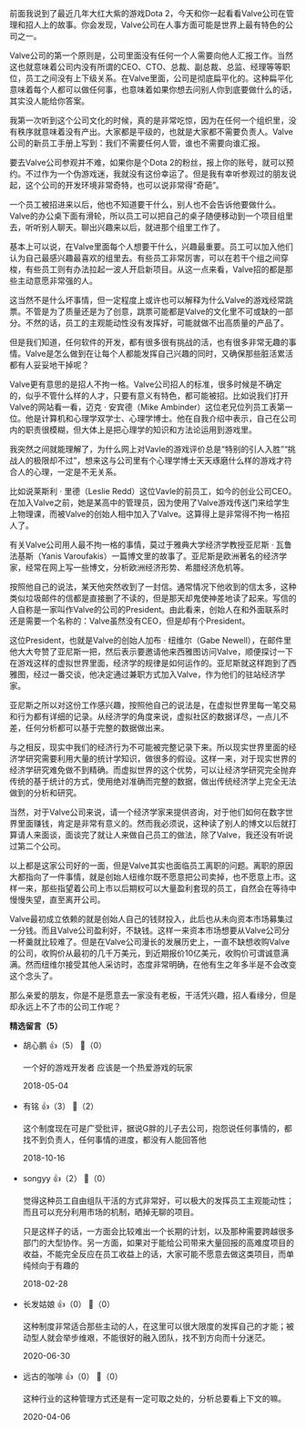 前面我说到了最近几年大红大紫的游戏Dota 2，今天和你一起看看Valve公司在管理和招人上的故事。你会发现，Valve公司在人事方面可能是世界上最有特色的公司之一。

Valve公司的第一个原则是，公司里面没有任何一个人需要向他人汇报工作。当然这也就意味着公司内没有所谓的CEO、CTO、总裁、副总裁、总监、经理等等职位，员工之间没有上下级关系。在Valve里面，公司是彻底扁平化的。这种扁平化意味着每个人都可以做任何事，也意味着如果你想去问别人你到底要做什么的话，其实没人能给你答案。

我第一次听到这个公司文化的时候，真的是非常吃惊，因为在任何一个组织里，没有秩序就意味着没有产出。大家都是平级的，也就是大家都不需要负责人。Valve公司的新员工手册上写到：我们不需要任何人管，谁也不需要向谁汇报。

要去Valve公司参观并不难，如果你是个Dota 2的粉丝，报上你的账号，就可以预约。不过作为一个伪游戏迷，我就没有这份幸运了。但是我有幸听参观过的朋友说起，这个公司的开发环境非常奇特，也可以说非常得“奇葩”。

一个员工被招进来以后，他也不知道要干什么，别人也不会告诉他要做什么。Valve的办公桌下面有滑轮，所以员工可以把自己的桌子随便移动到一个项目组里去，听听别人聊天。聊出兴趣来以后，就进那个组里工作了。

基本上可以说，在Valve里面每个人想要干什么，兴趣最重要。员工可以加入他们认为自己最感兴趣最喜欢的组里去。有些员工非常厉害，可以在若干个组之间穿梭，有些员工则有办法拉起一波人开启新项目。从这一点来看，Valve招的都是那些主动意愿非常强的人。

这当然不是什么坏事情，但一定程度上或许也可以解释为什么Valve的游戏经常跳票。不管是为了质量还是为了创意，跳票可能都是Valve的文化里不可或缺的一部分。不然的话，员工的主观能动性没有发挥好，可能就做不出高质量的产品了。

但是我们知道，任何软件的开发，都有很多很有挑战的活，也有很多非常无趣的事情。Valve是怎么做到在让每个人都能发挥自己兴趣的同时，又确保那些脏活累活都有人妥妥地干掉呢？

Valve更有意思的是招人不拘一格。Valve公司招人的标准，很多时候是不确定的，似乎不管什么样的人才，只要有意义有特色，都可能被招。比如说我们打开Valve的网站看一看，迈克 · 安宾德（Mike Ambinder）这位老兄位列员工表第一位。他是计算机和心理学双学士、心理学博士。他在自我介绍中表示，自己在公司内的职责很模糊，但大体上是把心理学的知识和方法论运用到游戏里。

我突然之间就能理解了，为什么网上对Vavle的游戏评价总是“特别的引人入胜”“挑战人的极限却不过”，想来这与公司里有个心理学博士天天琢磨什么样的游戏才符合人的心理，一定是不无关系。

比如说莱斯利 · 里德（Leslie Redd）这位Vavle的前员工，如今的创业公司CEO。在加入Valve之前，她是某高中的管理员，因为使用了Valve游戏传送门来给学生上物理课，而被Valve的创始人相中加入了Valve。这算得上是非常得不拘一格招人了。

有关Valve公司用人最不拘一格的事情，莫过于雅典大学经济学教授亚尼斯 · 瓦鲁法基斯（Yanis Varoufakis）一篇博文里的故事了。亚尼斯是欧洲著名的经济学家，经常在网上写一些博文，分析欧洲经济形势、希腊经济危机等。

按照他自己的说法，某天他突然收到了一封信。通常情况下他收到的信太多，这种类似垃圾邮件的信都是直接删了不读的，但是那天却鬼使神差地读了起来。写信的人自称是一家叫作Valve的公司的President。由此看来，创始人在和外面联系时还是需要一个名称的：Valve虽然没有CEO，但是却有个President。

这位President，也就是Valve的创始人加布 · 纽维尔（Gabe Newell），在邮件里他大大夸赞了亚尼斯一把，然后表示要邀请他来西雅图访问Valve，顺便探讨一下在游戏这样的虚拟世界里面，经济学的规律是如何运作的。亚尼斯就这样跑到了西雅图，经过一番交谈，他决定通过兼职方式加入Valve，作为他们的驻站经济学家。

亚尼斯之所以对这份工作感兴趣，按照他自己的说法是，在虚拟世界里每一笔交易和行为都有详细的记录。从经济学的角度来说，虚拟社区的数据详尽，一点儿不差，任何分析都可以基于完整的数据做出来。

与之相反，现实中我们的经济行为不可能被完整记录下来。所以现实世界里面的经济学研究需要利用大量的统计学知识，做很多的假设。这样一来，对于现实世界的经济学研究难免做不到精确。而虚拟世界的这个优势，可以让经济学研究完全抛弃传统的基于统计的方式，使用绝对准确而完整的数据，做出传统经济学上完全无法做到的分析和研究。

当然，对于Valve公司来说，请一个经济学家来提供咨询，对于他们如何在数字世界里面赚钱，肯定是非常有意义的。然而我必须说，这种读了别人的博文以后就打算请人来面谈，面谈完了就让人来做自己员工的做法，除了Valve，我还没有听说过第二个公司。

以上都是这家公司好的一面，但是Valve其实也面临员工离职的问题。离职的原因大都指向了一件事情，就是创始人纽维尔既不愿意把公司卖掉，也不愿意上市。这样一来，那些指望着公司上市以后期权可以大量盈利套现的员工，自然会在等待中慢慢失望，直至离开公司。

Valve最初成立依赖的就是创始人自己的钱财投入，此后也从未向资本市场募集过一分钱。而且Valve公司盈利好，不缺钱。这样一来资本市场想要从Valve公司分一杯羹就比较难了。但是在Valve公司漫长的发展历史上，一直不缺想收购Valve的公司，收购价从最初的几千万美元，到近期报价10亿美元，收购价可谓诚意满满。然而纽维尔接受其他人采访时，态度非常明确，在他有生之年多半是不会改变这个念头了。

那么亲爱的朋友，你是不是愿意去一家没有老板，干活凭兴趣，招人看缘分，但是却永远上不了市的公司工作呢？
<div><strong>精选留言（5）</strong></div><ul>
<li><span>胡心鹏</span> 👍（5） 💬（0）<p>一个好的游戏开发者 应该是一个热爱游戏的玩家</p>2018-05-04</li><br/><li><span>有铭</span> 👍（3） 💬（2）<p>这个制度现在可是广受批评，据说G胖的儿子去公司，抱怨说任何事情的，都找不到负责人，任何事情的进度，都没有人能回答他</p>2018-10-16</li><br/><li><span>songyy</span> 👍（2） 💬（0）<p>觉得这种员工自由组队干活的方式非常好，可以极大的发挥员工主观能动性；而且可以充分利用市场的机制，晒掉无聊的项目。

只是这样子的话，一方面会比较难出一个长期的计划，以及那种需要跨越很多部门的大型协作。另一方面，如果对于能给公司带来大量回报的高难度项目的收益，不能完全反应在员工收益上的话，大家可能不愿意去做这类项目，而单纯倾向于有趣的</p>2018-02-28</li><br/><li><span>长发姑娘</span> 👍（0） 💬（0）<p>这种制度非常适合那些主动的人，在这里可以很大限度的发挥自己的才能；被动型人就会举步维艰，不能很好的融入团队，找不到方向而十分迷茫。</p>2020-06-30</li><br/><li><span>远古的咖啡</span> 👍（0） 💬（0）<p>这种行业的这种管理方式还是有一定可取之处的，分析总要看上下文的嘛。</p>2020-04-06</li><br/>
</ul>